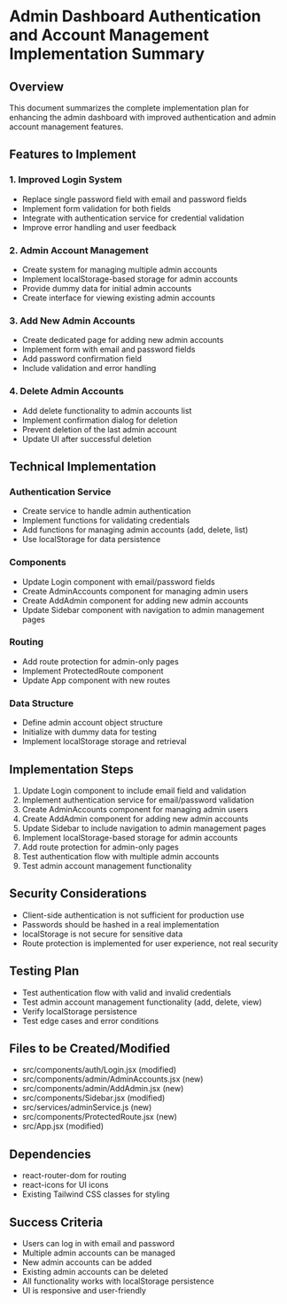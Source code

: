 # Admin Dashboard Authentication and Account Management Implementation Summary

## Overview
This document summarizes the complete implementation plan for enhancing the admin dashboard with improved authentication and admin account management features.

## Features to Implement

### 1. Improved Login System
- Replace single password field with email and password fields
- Implement form validation for both fields
- Integrate with authentication service for credential validation
- Improve error handling and user feedback

### 2. Admin Account Management
- Create system for managing multiple admin accounts
- Implement localStorage-based storage for admin accounts
- Provide dummy data for initial admin accounts
- Create interface for viewing existing admin accounts

### 3. Add New Admin Accounts
- Create dedicated page for adding new admin accounts
- Implement form with email and password fields
- Add password confirmation field
- Include validation and error handling

### 4. Delete Admin Accounts
- Add delete functionality to admin accounts list
- Implement confirmation dialog for deletion
- Prevent deletion of the last admin account
- Update UI after successful deletion

## Technical Implementation

### Authentication Service
- Create service to handle admin authentication
- Implement functions for validating credentials
- Add functions for managing admin accounts (add, delete, list)
- Use localStorage for data persistence

### Components
- Update Login component with email/password fields
- Create AdminAccounts component for managing admin users
- Create AddAdmin component for adding new admin accounts
- Update Sidebar component with navigation to admin management pages

### Routing
- Add route protection for admin-only pages
- Implement ProtectedRoute component
- Update App component with new routes

### Data Structure
- Define admin account object structure
- Initialize with dummy data for testing
- Implement localStorage storage and retrieval

## Implementation Steps

1. Update Login component to include email field and validation
2. Implement authentication service for email/password validation
3. Create AdminAccounts component for managing admin users
4. Create AddAdmin component for adding new admin accounts
5. Update Sidebar to include navigation to admin management pages
6. Implement localStorage-based storage for admin accounts
7. Add route protection for admin-only pages
8. Test authentication flow with multiple admin accounts
9. Test admin account management functionality

## Security Considerations
- Client-side authentication is not sufficient for production use
- Passwords should be hashed in a real implementation
- localStorage is not secure for sensitive data
- Route protection is implemented for user experience, not real security

## Testing Plan
- Test authentication flow with valid and invalid credentials
- Test admin account management functionality (add, delete, view)
- Verify localStorage persistence
- Test edge cases and error conditions

## Files to be Created/Modified
- src/components/auth/Login.jsx (modified)
- src/components/admin/AdminAccounts.jsx (new)
- src/components/admin/AddAdmin.jsx (new)
- src/components/Sidebar.jsx (modified)
- src/services/adminService.js (new)
- src/components/ProtectedRoute.jsx (new)
- src/App.jsx (modified)

## Dependencies
- react-router-dom for routing
- react-icons for UI icons
- Existing Tailwind CSS classes for styling

## Success Criteria
- Users can log in with email and password
- Multiple admin accounts can be managed
- New admin accounts can be added
- Existing admin accounts can be deleted
- All functionality works with localStorage persistence
- UI is responsive and user-friendly